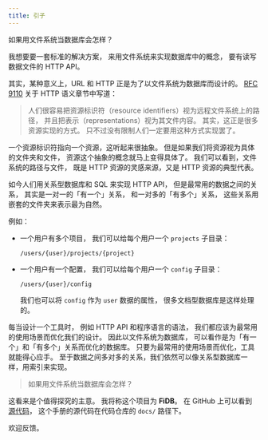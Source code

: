 ```yaml
---
title: 引子
---
```


如果用文件系统当数据库会怎样？

我想要要一套标准的解决方案，
来用文件系统来实现数据库中的概念，
要有读写数据文件的 HTTP API。

其实，某种意义上，URL 和 HTTP 正是为了以文件系统为数据库而设计的。
[RFC 9110](https://www.rfc-editor.org/rfc/rfc9110.html)
关于 HTTP 语义章节中写道：

> 人们很容易把资源标识符（resource identifiers）视为远程文件系统上的路径，
> 并且把表示（representations）视为其文件内容。
> 其实，这正是很多资源实现的方式。
> 只不过没有限制人们一定要用这种方式实现罢了。

一个资源标识符指向一个资源，这听起来很抽象。
但是如果我们将资源视为具体的文件夹和文件，
资源这个抽象的概念就马上变得具体了。
我们可以看到，文件系统的路径与文件，
既是 HTTP 资源的灵感来源，又是 HTTP 资源的典型代表。

如今人们用关系型数据库和 SQL 来实现 HTTP API，
但是最常用的数据之间的关系，
其实是一对一的「有一个」关系，
和一对多的「有多个」关系，
这些关系用嵌套的文件夹来表示最为自然。

例如：

- 一个用户有多个项目，
  我们可以给每个用户一个 `projects` 子目录：

  ```
  /users/{user}/projects/{project}
  ```

- 一个用户有一个配置，
  我们可以给每个用户一个 `config` 子目录：

  ```
  /users/{user}/config
  ```

  我们也可以将 `config` 作为 `user` 数据的属性，
  很多文档型数据库是这样处理的。

每当设计一个工具时，
例如 HTTP API 和程序语言的语法，
我们都应该为最常用的使用场景而优化我们的设计。
因此以文件系统为数据库，
可以看作是为「有一个」和「有多个」关系而优化的数据库。
只要为最常用的使用场景而优化，工具就能得心应手。
至于数据之间多对多的关系，我们依然可以像关系型数据库一样，用索引来实现。

> 如果用文件系统当数据库会怎样？

这看来是个值得探究的主意。
我将称这个项目为 **FiDB**。
在 GitHub 上可以看到 [源代码](https://github.com/fidb-official/fidb)，
这个手册的源代码在代码仓库的 `docs/` 路径下。

欢迎反馈。
